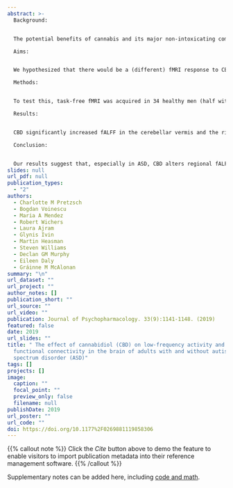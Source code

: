 ```yaml
---
abstract: >-
  Background:


  The potential benefits of cannabis and its major non-intoxicating component cannabidiol (CBD) are attracting attention, including as a potential treatment in neurodevelopmental disorders such as autism spectrum disorder (ASD). However, the neural action of CBD, and its relevance to ASD, remains unclear. We and others have previously shown that response to drug challenge can be measured using functional magnetic resonance imaging (fMRI), but that pharmacological responsivity is atypical in ASD.

  Aims:


  We hypothesized that there would be a (different) fMRI response to CBD in ASD.

  Methods:


  To test this, task-free fMRI was acquired in 34 healthy men (half with ASD) following oral administration of 600 mg CBD or matched placebo (random order; double-blind administration). The ‘fractional amplitude of low-frequency fluctuations’ (fALFF) was measured across the whole brain, and, where CBD significantly altered fALFF, we tested if functional connectivity (FC) of those regions was also affected by CBD.

  Results:


  CBD significantly increased fALFF in the cerebellar vermis and the right fusiform gyrus. However, post-hoc within-group analyses revealed that this effect was primarily driven by the ASD group, with no significant change in controls. Within the ASD group only, CBD also significantly altered vermal FC with several of its subcortical (striatal) and cortical targets, but did not affect fusiform FC with other regions in either group.

  Conclusion:


  Our results suggest that, especially in ASD, CBD alters regional fALFF and FC in/between regions consistently implicated in ASD. Future studies should examine if this affects the complex behaviours these regions modulate.
slides: null
url_pdf: null
publication_types:
  - "2"
authors:
  - Charlotte M Pretzsch
  - Bogdan Voinescu
  - Maria A Mendez
  - Robert Wichers
  - Laura Ajram
  - Glynis Ivin
  - Martin Heasman
  - Steven Williams
  - Declan GM Murphy
  - Eileen Daly
  - Gráinne M McAlonan
summary: "\n"
url_dataset: ""
url_project: ""
author_notes: []
publication_short: ""
url_source: ""
url_video: ""
publication: Journal of Psychopharmacology. 33(9):1141-1148. (2019)
featured: false
date: 2019
url_slides: ""
title: " The effect of cannabidiol (CBD) on low-frequency activity and
  functional connectivity in the brain of adults with and without autism
  spectrum disorder (ASD)"
tags: []
projects: []
image:
  caption: ""
  focal_point: ""
  preview_only: false
  filename: null
publishDate: 2019
url_poster: ""
url_code: ""
doi: https://doi.org/10.1177%2F0269881119858306
---
```


{{% callout note %}}
Click the _Cite_ button above to demo the feature to enable visitors to import publication metadata into their reference management software.
{{% /callout %}}

Supplementary notes can be added here, including [code and math](https://wowchemy.com/docs/content/writing-markdown-latex/).
